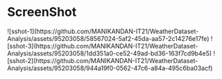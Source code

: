 <h1>ScreenShot</h1>
  ![sshot-1](https://github.com/MANIKANDAN-IT21/WeatherDataset-Analysis/assets/95203058/58567024-5af2-45da-aa57-2c14276e17fe)
![sshot-3](https://github.com/MANIKANDAN-IT21/WeatherDataset-Analysis/assets/95203058/1dd351a0-ce52-49ad-bd36-163f7cd9b4e5)
![sshot-2](https://github.com/MANIKANDAN-IT21/WeatherDataset-Analysis/assets/95203058/944a19f0-0562-47c6-a84a-495c6ba03acf)


